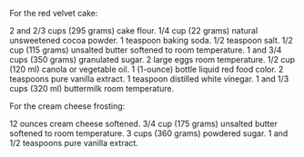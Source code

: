 For the red velvet cake:

2 and 2/3 cups (295 grams) cake flour.
1/4 cup (22 grams) natural unsweetened cocoa powder.
1 teaspoon baking soda.
1/2 teaspoon salt.
1/2 cup (115 grams) unsalted butter softened to room temperature.
1 and 3/4 cups (350 grams) granulated sugar.
2 large eggs room temperature.
1/2 cup (120 ml) canola or vegetable oil.
1 (1-ounce) bottle liquid red food color.
2 teaspoons pure vanilla extract.
1 teaspoon distilled white vinegar.
1 and 1/3 cups (320 ml) buttermilk room temperature.


For the cream cheese frosting:

12 ounces cream cheese softened.
3/4 cup (175 grams) unsalted butter softened to room temperature.
3 cups (360 grams) powdered sugar.
1 and 1/2 teaspoons pure vanilla extract.